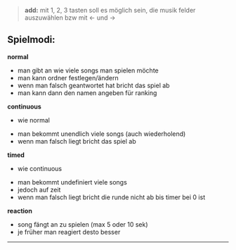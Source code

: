> **add:** mit 1, 2, 3 tasten soll es möglich sein, die musik felder auszuwählen bzw mit ← und →

## Spielmodi:

**normal**
* man gibt an wie viele songs man spielen möchte
* man kann ordner festlegen/ändern
* wenn man falsch geantwortet hat bricht das spiel ab
* man kann dann den namen angeben für ranking

**continuous**
* wie normal
 - man bekommt unendlich viele songs (auch wiederholend)
 - wenn man falsch liegt bricht das spiel ab

**timed**
* wie continuous
 - man bekommt undefiniert viele songs
 - jedoch auf zeit
 - wenn man falsch liegt bricht die runde nicht ab bis timer bei 0 ist
 
 **reaction**
 * song fängt an zu spielen (max 5 oder 10 sek)
 * je früher man reagiert desto besser
 
 ---
